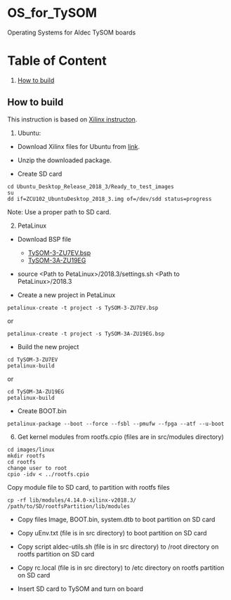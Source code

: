 # OS_for_TySOM
Operating Systems for Aldec TySOM boards

# Table of Content
1. [How to build](#how_to_build)

<a name="how_to_build"/>

## How to build

This instruction is based on [Xilinx instructon](https://xilinx-wiki.atlassian.net/wiki/spaces/A/pages/18841937/Zynq+UltraScale+MPSoC+Ubuntu+part+2+-+Building+and+Running+the+Ubuntu+Desktop+From+Sources).

1. Ubuntu:
  - Download Xilinx files for Ubuntu from [link](https://www.xilinx.com/member/forms/download/xef.html?filename=Ubuntu_Desktop_Release_2018_3_1.zip).

  - Unzip the downloaded package.

  - Create SD card

```
cd Ubuntu_Desktop_Release_2018_3/Ready_to_test_images
su
dd if=ZCU102_UbuntuDesktop_2018_3.img of=/dev/sdd status=progress
```
Note: Use a proper path to SD card.

2. PetaLinux

  - Download BSP file
    - [TySOM-3-ZU7EV.bsp](https://github.com/aldec/TySOM-3-ZU7EV/blob/master/Petalinux_BSP/TySOM-3-ZU7EV/2018.3/TySOM-3-ZU7EV.bsp)
    - [TySOM-3A-ZU19EG](https://github.com/aldec/TySOM-3A-ZU19EG/blob/master/Petalinux_BSP/TySOM-3A-ZU19EG/2018.3/TySOM-3A-ZU19EG.bsp)

  - source \<Path to PetaLinux\>/2018.3/settings.sh \<Path to PetaLinux\>/2018.3

  - Create a new project in PetaLinux

```  
petalinux-create -t project -s TySOM-3-ZU7EV.bsp
```
or
```  
petalinux-create -t project -s TySOM-3A-ZU19EG.bsp
```

  - Build the new project

```
cd TySOM-3-ZU7EV
petalinux-build
```
or
```
cd TySOM-3A-ZU19EG
petalinux-build
```

  - Create BOOT.bin

```
petalinux-package --boot --force --fsbl --pmufw --fpga --atf --u-boot
```

6. Get kernel modules from rootfs.cpio (files are in src/modules directory)

```
cd images/linux
mkdir rootfs
cd rootfs
change user to root
cpio -idv < ../rootfs.cpio
```
Copy module file to SD card, to partition with rootfs files
```
cp -rf lib/modules/4.14.0-xilinx-v2018.3/ /path/to/SD/rootfsPartition/lib/modules
```

  - Copy files Image, BOOT.bin, system.dtb to boot partition on SD card

  - Copy uEnv.txt (file is in src directory) to boot partition on SD card

  - Copy script aldec-utils.sh (file is in src directory) to /root directory on rootfs partition on SD card

  - Copy rc.local (file is in src directory) to /etc directory on rootfs partition on SD card

  - Insert SD card to TySOM and turn on board
